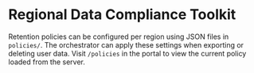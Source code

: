 # Regional Data Compliance Toolkit

Retention policies can be configured per region using JSON files in `policies/`. The orchestrator can apply these settings when exporting or deleting user data.
Visit `/policies` in the portal to view the current policy loaded from the server.
